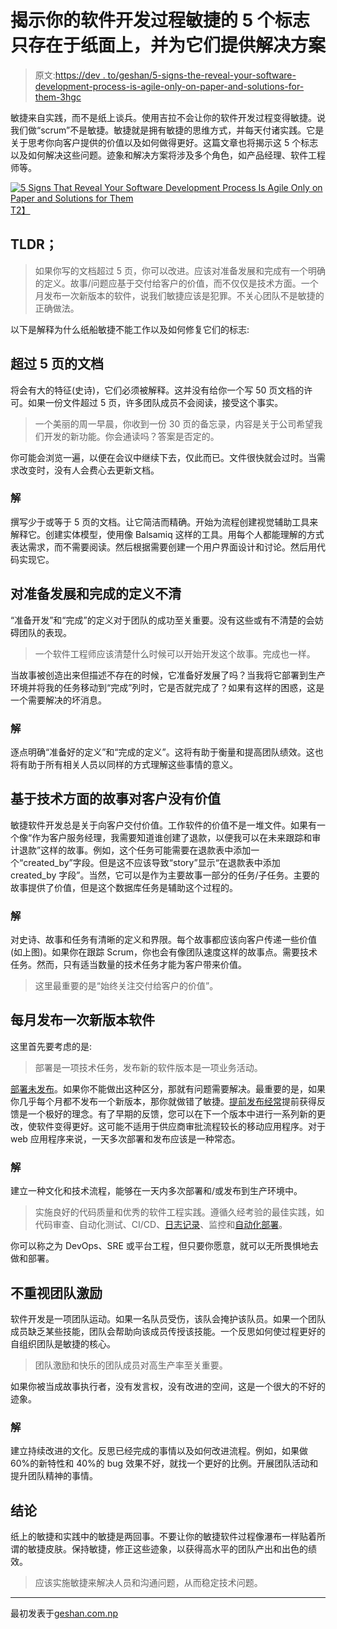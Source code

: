 # 揭示你的软件开发过程敏捷的 5 个标志只存在于纸面上，并为它们提供解决方案

> 原文:[https://dev . to/geshan/5-signs-the-reveal-your-software-development-process-is-agile-only-on-paper-and-solutions-for-them-3hgc](https://dev.to/geshan/5-signs-that-reveal-your-software-development-process-is-agile-only-on-paper-and-solutions-for-them-3hgc)

敏捷来自实践，而不是纸上谈兵。使用吉拉不会让你的软件开发过程变得敏捷。说我们做“scrum”不是敏捷。敏捷就是拥有敏捷的思维方式，并每天付诸实践。它是关于思考你向客户提供的价值以及如何做得更好。这篇文章也将揭示这 5 个标志以及如何解决这些问题。迹象和解决方案将涉及多个角色，如产品经理、软件工程师等。

[![5 Signs That Reveal Your Software Development Process Is Agile Only on Paper and Solutions for Them](../Images/22dedb3d10ec39f049af04f9ec34a74d.png "5 Signs That Reveal Your Software Development Process Is Agile Only on Paper and Solutions for Them")T2】](https://res.cloudinary.com/practicaldev/image/fetch/s--LabD7hUu--/c_limit%2Cf_auto%2Cfl_progressive%2Cq_auto%2Cw_880/https://geshan.com.np/images/5-signs-agile-on-paper/board.jpg)

## TLDR；

> 如果你写的文档超过 5 页，你可以改进。应该对准备发展和完成有一个明确的定义。故事/问题应基于交付给客户的价值，而不仅仅是技术方面。一个月发布一次新版本的软件，说我们敏捷应该是犯罪。不关心团队不是敏捷的正确做法。

以下是解释为什么纸船敏捷不能工作以及如何修复它们的标志:

## 超过 5 页的文档

将会有大的特征(史诗)，它们必须被解释。这并没有给你一个写 50 页文档的许可。如果一份文件超过 5 页，许多团队成员不会阅读，接受这个事实。

> 一个美丽的周一早晨，你收到一份 30 页的备忘录，内容是关于公司希望我们开发的新功能。你会通读吗？答案是否定的。

你可能会浏览一遍，以便在会议中继续下去，仅此而已。文件很快就会过时。当需求改变时，没有人会费心去更新文档。

### 解

撰写少于或等于 5 页的文档。让它简洁而精确。开始为流程创建视觉辅助工具来解释它。创建实体模型，使用像 Balsamiq 这样的工具。用每个人都能理解的方式表达需求，而不需要阅读。然后根据需要创建一个用户界面设计和讨论。然后用代码实现它。

## 对准备发展和完成的定义不清

“准备开发”和“完成”的定义对于团队的成功至关重要。没有这些或有不清楚的会妨碍团队的表现。

> 一个软件工程师应该清楚什么时候可以开始开发这个故事。完成也一样。

当故事被创造出来但描述不存在的时候，它准备好发展了吗？当我将它部署到生产环境并将我的任务移动到“完成”列时，它是否就完成了？如果有这样的困惑，这是一个需要解决的坏消息。

### 解

逐点明确“准备好的定义”和“完成的定义”。这将有助于衡量和提高团队绩效。这也将有助于所有相关人员以同样的方式理解这些事情的意义。

## 基于技术方面的故事对客户没有价值

敏捷软件开发总是关于向客户交付价值。工作软件的价值不是一堆文件。如果有一个像“作为客户服务经理，我需要知道谁创建了退款，以便我可以在未来跟踪和审计退款”这样的故事。例如，这个任务可能需要在退款表中添加一个“created_by”字段。但是这不应该导致“story”显示“在退款表中添加 created_by 字段”。当然，它可以是作为主要故事一部分的任务/子任务。主要的故事提供了价值，但是这个数据库任务是辅助这个过程的。

### 解

对史诗、故事和任务有清晰的定义和界限。每个故事都应该向客户传递一些价值(如上图)。如果你在跟踪 Scrum，你也会有像团队速度这样的故事点。需要技术任务。然而，只有适当数量的技术任务才能为客户带来价值。

> 这里最重要的是“始终关注交付给客户的价值”。

## 每月发布一次新版本软件

这里首先要考虑的是:

> 部署是一项技术任务，发布新的软件版本是一项业务活动。

[部署未发布](https://geshan.com.np/blog/2018/10/deployment-is-not-release/)。如果你不能做出这种区分，那就有问题需要解决。最重要的是，如果你几乎每个月都不发布一个新版本，那你就做错了敏捷。[提前发布经常](https://en.wikipedia.org/wiki/Release_early,_release_often)提前获得反馈是一个极好的理念。有了早期的反馈，您可以在下一个版本中进行一系列新的更改，使软件变得更好。这可能不适用于供应商审批流程较长的移动应用程序。对于 web 应用程序来说，一天多次部署和发布应该是一种常态。

### 解

建立一种文化和技术流程，能够在一天内多次部署和/或发布到生产环境中。

> 实施良好的代码质量和优秀的软件工程实践。遵循久经考验的最佳实践，如代码审查、自动化测试、CI/CD、[日志记录](https://geshan.com.np/blog/2015/08/importance-of-logging-in-your-applications/)、监控和[自动化部署](https://geshan.com.np/blog/2015/08/the-best-automated-deployment-tool-the-one-that-fits-your-needs/)。

你可以称之为 DevOps、SRE 或平台工程，但只要你愿意，就可以无所畏惧地去做和部署。

## 不重视团队激励

软件开发是一项团队运动。如果一名队员受伤，该队会掩护该队员。如果一个团队成员缺乏某些技能，团队会帮助向该成员传授该技能。一个反思如何使过程更好的自组织团队是敏捷的核心。

> 团队激励和快乐的团队成员对高生产率至关重要。

如果你被当成故事执行者，没有发言权，没有改进的空间，这是一个很大的不好的迹象。

### 解

建立持续改进的文化。反思已经完成的事情以及如何改进流程。例如，如果做 60%的新特性和 40%的 bug 效果不好，就找一个更好的比例。开展团队活动和提升团队精神的事情。

## 结论

纸上的敏捷和实践中的敏捷是两回事。不要让你的敏捷软件过程像瀑布一样贴着所谓的敏捷皮肤。保持敏捷，修正这些迹象，以获得高水平的团队产出和出色的绩效。

> 应该实施敏捷来解决人员和沟通问题，从而稳定技术问题。

* * *

最初发表于[geshan.com.np](https://geshan.com.np/blog/2018/11/5-signs-that-reveal-your-software-development-process-is-agile-only-on-paper-and-solutions-for-them/)